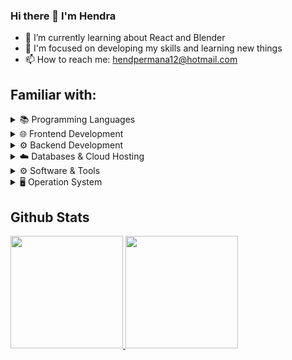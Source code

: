 ### Hi there 👋 I'm Hendra


- 🌱 I’m currently learning about React and Blender
- 🎯 I'm focused on developing my skills and learning new things
- 📫 How to reach me: hendpermana12@hotmail.com


## Familiar with:
<details>
    <summary>📚 Programming Languages</summary>
    <img height="100px" width="100px" src="https://cdn.jsdelivr.net/gh/devicons/devicon/icons/javascript/javascript-original.svg" />
    <img height="100px" width="100px" src="https://cdn.jsdelivr.net/gh/devicons/devicon/icons/python/python-original.svg" />
</details>
<details>
    <summary>🌐 Frontend Development</summary> <br>
    <img height="100px" width="100px" src="https://cdn.jsdelivr.net/gh/devicons/devicon/icons/html5/html5-original.svg" />
    <img height="100px" width="100px" src="https://cdn.jsdelivr.net/gh/devicons/devicon/icons/css3/css3-original.svg" />
    <img height="100px" width="100px" src="https://cdn.jsdelivr.net/gh/devicons/devicon/icons/react/react-original.svg" />
    <img height="100px" width="100px" src="https://cdn.jsdelivr.net/gh/devicons/devicon/icons/vuejs/vuejs-original.svg" />
    <img height="100px" width="100px" src="https://cdn.jsdelivr.net/gh/devicons/devicon/icons/bootstrap/bootstrap-original.svg" />
    <img height="100px" width="100px" src="https://cdn.jsdelivr.net/gh/devicons/devicon/icons/materialui/materialui-original.svg" />
    <img height="100px" width="100px" src="https://cdn.jsdelivr.net/gh/devicons/devicon/icons/tailwindcss/tailwindcss-plain.svg" />
</details>
<details>
    <summary>⚙️ Backend Development</summary> <br>
    <img height="100px" width="100px" src="https://cdn.jsdelivr.net/gh/devicons/devicon/icons/nodejs/nodejs-original-wordmark.svg" />
    <img height="75px" width="100px" src="https://raw.githubusercontent.com/hapijs/assets/master/images/hapi.png" />
    <img height="75px" width="100px" src="https://cdn.jsdelivr.net/gh/devicons/devicon/icons/flask/flask-original.svg" />
</details>
<details>
    <summary>☁️ Databases & Cloud Hosting</summary> <br>
    <img src="https://img.shields.io/badge/MySQL-00000F?style=for-the-badge&logo=mysql&logoColor=white" />
    <img src="https://img.shields.io/badge/PostgreSQL-316192?style=for-the-badge&logo=postgresql&logoColor=white" />
    <img src="https://img.shields.io/badge/Digital_Ocean-0080FF?style=for-the-badge&logo=DigitalOcean&logoColor=white" />
    <img src="https://img.shields.io/badge/Amazon_AWS-FF9900?style=for-the-badge&logo=amazonaws&logoColor=white" />
</details>
<details>
    <summary>⚙️ Software & Tools</summary> <br>
    <img src="https://img.shields.io/badge/Visual%20Studio%20Code-0078d7.svg?style=for-the-badge&logo=visual-studio-code&logoColor=white" />
    <img src="https://img.shields.io/badge/Firefox_Browser-FF7139?style=for-the-badge&logo=Firefox-Browser&logoColor=white" />
    <img src="https://img.shields.io/badge/Microsoft_Edge-0078D7?style=for-the-badge&logo=Microsoft-edge&logoColor=white" />
    <img src="https://img.shields.io/badge/GIT-E44C30?style=for-the-badge&logo=git&logoColor=white" />
    <img src="https://img.shields.io/badge/Postman-FF6C37?style=for-the-badge&logo=postman&logoColor=white" />
    <img src="https://img.shields.io/badge/Figma-F24E1E?style=for-the-badge&logo=figma&logoColor=white" />
    <img src="https://img.shields.io/badge/blender-%23F5792A.svg?style=for-the-badge&logo=blender&logoColor=white" />
</details>
<details>
    <summary>🖥️ Operation System</summary> <br>
    <img src="https://img.shields.io/badge/Windows-0078D6?style=for-the-badge&logo=windows&logoColor=white" />
    <img src="https://img.shields.io/badge/Ubuntu-E95420?style=for-the-badge&logo=ubuntu&logoColor=white" />
</details>


## Github Stats
  <div>
    <p align="left">
      <a href="https://github.com/HendP">
      <img height="180em" src="https://github-readme-stats-eight-theta.vercel.app/api?username=HendP&show_icons=true&theme=algolia&include_all_commits=true&count_private=true"/>
      <img height="180em" src="https://github-readme-stats-eight-theta.vercel.app/api/top-langs/?username=hendp&layout=compact&langs_count=8&theme=algolia"/>
      </a>
    </p>
  </div>
    

